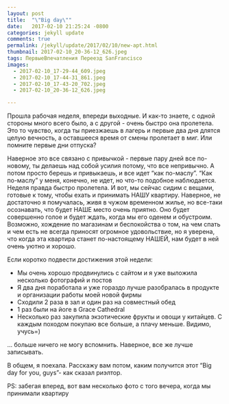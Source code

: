 ```yaml
---
layout: post
title:  "\"Big day\""
date:   2017-02-10 21:25:24 -0800
categories: jekyll update
comments: true
permalink: /jekyll/update/2017/02/10/new-apt.html
thumbnail: 2017-02-10_20-36-12_626.jpeg
tags: ПервыеВпечатления Переезд SanFrancisco
images:
  - 2017-02-10_17-29-44_609.jpeg
  - 2017-02-10_17-44-31_861.jpeg
  - 2017-02-10_17-43-20_702.jpeg
  - 2017-02-10_20-36-12_626.jpeg

---
```


Прошла рабочая неделя, впереди выходные. И как-то знаете, с одной стороны много всего было, а с другой - очень быстро она пролетела. Это то чувство, когда ты приезжаешь в лагерь и первые два дня длятся целую вечность, а оставшееся время от смены пролетает в миг. Или помните первые дни отпуска?
<!--separate-->
Наверное это все связано с привычкой - первые пару дней все по-новому, ты делаешь над собой усилия потому, что все непривычно. А потом просто берешь и привыкаешь, и все идет “как по-маслу”.
“Как по-маслу” у меня, конечно, не идет, но что-то подобное наблюдается. Неделя правда быстро пролетела.
И вот, мы сейчас сидим с вещами, готовые к тому, чтобы ехать и принимать НАШУ квартиру. Наверное, не достаточно я помучалась, живя в чужом временном жилье, но все-таки осознавать, что будет НАШЕ место очень приятно. Оно будет совершенно голое и будет ждать, когда мы его оденем и обустроим. Возможно, хождение по магазинам и беспокойства о том, на чем спать и чем есть не всегда приносят огромное удовольствие, но я уверена, что когда эта квартира станет по-настоящему НАШЕЙ, нам будет в ней очень уютно и хорошо.

Если коротко подвести достижения этой недели:
* Мы очень хорошо продвинулись с сайтом и я уже выложила несколько фотографий и постов
* Я два дня поработала и уже гораздо лучше разобралась в продукте и организации работы моей новой фирмы
* Сходили 2 раза в зал и один раз на совместный обед
* 1 раз были на йоге в Grace Cathedral
* Несколько раз закупила экзотические фрукты и овощи у китайцев. С каждым походом покупаю все больше, а плачу меньше. Видимо, учусь=)

… больше ничего не могу вспомнить. Наверное, все же лучше записывать.

В общем, я поехала. Расскажу вам потом, каким получится этот “Big day for you, guys”- как сказал риэлтор.

PS: забегая вперед, вот вам несколько фото с того вечера, когда мы принимали квартиру



